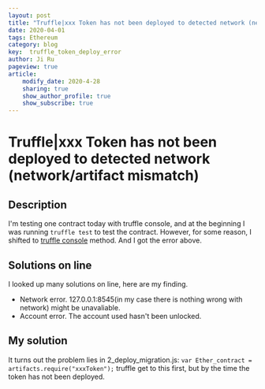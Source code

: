 ```yaml
---
layout: post
title: "Truffle|xxx Token has not been deployed to detected network (network/artifact mismatch)"
date: 2020-04-01
tags: Ethereum
category: blog
key:  truffle_token_deploy_error
author: Ji Ru
pageview: true
article:
    modify_date: 2020-4-28
    sharing: true
    show_author_profile: true
    show_subscribe: true
---
```

# Truffle|xxx Token has not been deployed to detected network (network/artifact mismatch)
## Description
I'm testing one contract today with truffle console, and at the beginning I was running `truffle test` to test the contract. However, for some reason, I shifted to [truffle console](https://www.trufflesuite.com/docs/truffle/getting-started/interacting-with-your-contracts) method. And I got the error above.
## Solutions on line
I looked up many solutions on line, here are my finding.

* Network error. 127.0.0.1:8545(in my case there is nothing wrong with network) might be unavaliable.
* Account error. The account used hasn't been unlocked.

## My solution
It turns out the problem lies in 2\_deploy\_migration.js:
`var Ether_contract = artifacts.require("xxxToken");`
truffle get to this first, but by the time the token has not been deployed.
